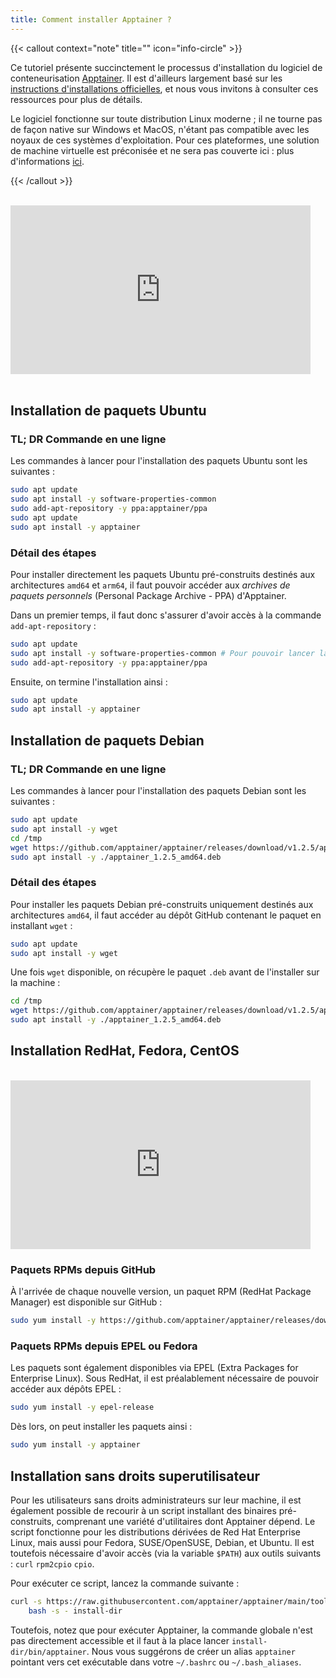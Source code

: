 ```yaml
---
title: Comment installer Apptainer ?
---
```



{{< callout context="note" title="" icon="info-circle" >}}

Ce tutoriel présente succinctement le processus d'installation du logiciel de conteneurisation [Apptainer](https://apptainer.org/). Il est d'ailleurs largement basé sur les [instructions d'installations officielles](https://apptainer.org/docs/admin/1.2/installation.html#install-from-pre-built-packages), et nous vous invitons à consulter ces ressources pour plus de détails.

Le logiciel fonctionne sur toute distribution Linux moderne ; il ne tourne pas de façon native sur Windows et MacOS, n'étant pas compatible avec les noyaux de ces systèmes d'exploitation. Pour ces plateformes, une solution de machine virtuelle est préconisée et ne sera pas couverte ici : plus d'informations [ici](https://apptainer.org/docs/admin/1.2/installation.html#installation-on-windows-or-mac).

{{< /callout >}}


<br/>

<!-- <video controls width="400px">
  <source src="https://www.youtube.com/embed/YDOH-mapNgo?si=A3SE_pXO4ty2aaL-" autoplay="false"/>
</video> -->

<iframe width="480" height="270" src="https://www.youtube.com/embed/YDOH-mapNgo?si=A3SE_pXO4ty2aaL-" title="YouTube video player" frameborder="0" allow="accelerometer; autoplay; clipboard-write; encrypted-media; gyroscope; picture-in-picture; web-share" allowfullscreen></iframe>

<br/>
<br/>

<!-- Ce tutoriel présente succinctement le processus d'installation du logiciel de conteneurisation [Apptainer][apptainer-home-page]. Il est d'ailleurs largement basé sur les [instructions d'installations officielles][apptainer-install-linux], et nous vous invitons à consulter ces ressources pour plus de détails.

Le logiciel fonctionne sur toute distribution Linux moderne ; il ne tourne pas de façon native sur Windows et MacOS, n'étant pas compatible avec les noyaux de ces systèmes d'exploitation. Pour ces plateformes, une solution de machine virtuelle est préconisée et ne sera pas couverte ici : plus d'informations [ici][apptainer-vm-other-os]. -->

## Installation de paquets Ubuntu

### TL; DR Commande en une ligne
Les commandes à lancer pour l'installation des paquets Ubuntu sont les suivantes :

```sh
sudo apt update 
sudo apt install -y software-properties-common
sudo add-apt-repository -y ppa:apptainer/ppa
sudo apt update
sudo apt install -y apptainer
```


### Détail des étapes
Pour installer directement les paquets Ubuntu pré-construits destinés aux architectures `amd64` et `arm64`, il faut pouvoir accéder aux *archives de paquets personnels* (Personal Package Archive - PPA) d'Apptainer.

Dans un premier temps, il faut donc s'assurer d'avoir accès à la commande `add-apt-repository` :

```sh
sudo apt update 
sudo apt install -y software-properties-common # Pour pouvoir lancer la commande de la ligne suivante
sudo add-apt-repository -y ppa:apptainer/ppa
```

Ensuite, on termine l'installation ainsi :

```sh
sudo apt update
sudo apt install -y apptainer
```

##  Installation de paquets Debian

### TL; DR Commande en une ligne
Les commandes à lancer pour l'installation des paquets Debian sont les suivantes :

```sh
sudo apt update
sudo apt install -y wget
cd /tmp
wget https://github.com/apptainer/apptainer/releases/download/v1.2.5/apptainer_1.2.5_amd64.deb
sudo apt install -y ./apptainer_1.2.5_amd64.deb
```

### Détail des étapes
Pour installer les paquets Debian pré-construits uniquement destinés aux architectures `amd64`, il faut accéder au dépôt GitHub contenant le paquet en installant `wget` :

```sh
sudo apt update
sudo apt install -y wget
```

Une fois `wget` disponible, on récupère le paquet `.deb` avant de l'installer sur la machine :

```sh
cd /tmp
wget https://github.com/apptainer/apptainer/releases/download/v1.2.5/apptainer_1.2.5_amd64.deb
sudo apt install -y ./apptainer_1.2.5_amd64.deb
```

## Installation RedHat, Fedora, CentOS

<br>

<iframe width="480" height="270" src="https://www.youtube.com/embed/O969cm56-Ng?si=D54tNBfirRIlhq-A" title="YouTube video player" frameborder="0" allow="accelerometer; autoplay; clipboard-write; encrypted-media; gyroscope; picture-in-picture; web-share" allowfullscreen></iframe>

<!-- <video controls width="50%">
  <source src="/videos/fr/install-centOS/installer-apptainer-centos-final-stfr.mp4" type="video/mp4" autoplay="false"/>
</video>  -->

### Paquets RPMs depuis GitHub
À l'arrivée de chaque nouvelle version, un paquet RPM (RedHat Package Manager) est disponible sur GitHub :

```sh
sudo yum install -y https://github.com/apptainer/apptainer/releases/download/v1.2.5/apptainer-1.2.5-1.x86_64.rpm
```

### Paquets RPMs depuis EPEL ou Fedora
Les paquets sont également disponibles via EPEL (Extra Packages for Enterprise Linux).
Sous RedHat, il est préalablement nécessaire de pouvoir accéder aux dépôts EPEL :

```sh
sudo yum install -y epel-release
```

Dès lors, on peut installer les paquets ainsi :

```sh
sudo yum install -y apptainer
```

## Installation sans droits superutilisateur
Pour les utilisateurs sans droits administrateurs sur leur machine, il est également possible de recourir à un script installant des binaires pré-construits, comprenant une variété d'utilitaires dont Apptainer dépend. Le script fonctionne pour les distributions dérivées de Red Hat Enterprise Linux, mais aussi pour Fedora, SUSE/OpenSUSE, Debian, et Ubuntu. Il est toutefois nécessaire d'avoir accès (via la variable `$PATH`) aux outils suivants : `curl` `rpm2cpio` `cpio`.

Pour exécuter ce script, lancez la commande suivante :

```sh
curl -s https://raw.githubusercontent.com/apptainer/apptainer/main/tools/install-unprivileged.sh | \
    bash -s - install-dir
```

Toutefois, notez que pour exécuter Apptainer, la commande globale n'est pas directement accessible et il faut à la place lancer `install-dir/bin/apptainer`. Nous vous suggérons de créer un alias `apptainer` pointant vers cet exécutable dans votre `~/.bashrc` ou `~/.bash_aliases`.



[apptainer-home-page]: https://apptainer.org/
[apptainer-install-linux]: https://apptainer.org/docs/admin/1.2/installation.html#install-from-pre-built-packages
[apptainer-vm-other-os]: https://apptainer.org/docs/admin/1.2/installation.html#installation-on-windows-or-mac
